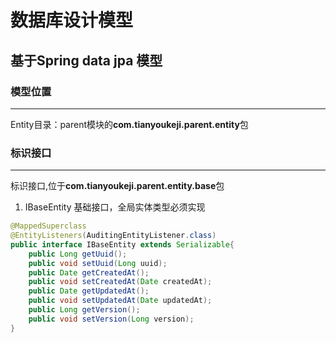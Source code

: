 # 数据库设计模型

## 基于Spring data jpa 模型

### 模型位置
------------------------
Entity目录：parent模块的**com.tianyoukeji.parent.entity**包

### 标识接口
--------------------------------------------
标识接口,位于**com.tianyoukeji.parent.entity.base**包


1. IBaseEntity 基础接口，全局实体类型必须实现
  
```java
@MappedSuperclass
@EntityListeners(AuditingEntityListener.class)
public interface IBaseEntity extends Serializable{
	public Long getUuid();
	public void setUuid(Long uuid);
	public Date getCreatedAt();
	public void setCreatedAt(Date createdAt);
	public Date getUpdatedAt();
	public void setUpdatedAt(Date updatedAt);
	public Long getVersion();
	public void setVersion(Long version);
}
```